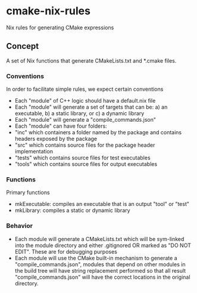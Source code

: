 # cmake-nix-rules
Nix rules for generating CMake expressions

## Concept

A set of Nix functions that generate CMakeLists.txt and *.cmake files.

### Conventions

In order to facilitate simple rules, we expect certain conventions
-  Each "module" of C++ logic should have a default.nix file
-  Each "module" will generate a set of targets that can be: a) an executable, b) a static library, or c) a dynamic library
-  Each "module" will generate a "compile_commands.json"
-  Each "module" can have four folders:
  -   "inc" which containers a folder named by the package and contains headers exposed by the package
  -   "src" which contains source files for the package header implementation
  -   "tests" which contains source files for test executables
  -   "tools" which contains source files for output executables

### Functions

Primary functions
- mkExecutable: compiles an executable that is an output "tool" or "test"
- mkLibrary: compiles a static or dynamic library

### Behavior

- Each module will generate a CMakeLists.txt which will be sym-linked into the module directory and either .gitignored OR marked as "DO NOT EDIT". These are for debugging purposes
- Each module will use the CMake built-in mechanism to generate a "compile_commands.json", modules that depend on other modules in the build tree will have string replacement performed so that all result "compile_commands.json" will have the correct locations in the original directory.
